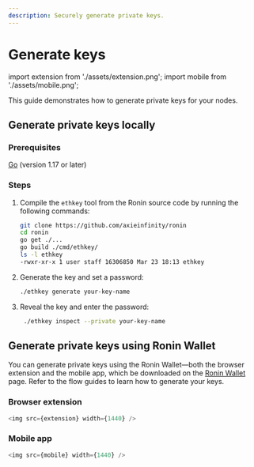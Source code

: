 ```yaml
---
description: Securely generate private keys.
---
```


# Generate keys

import extension from './assets/extension.png';
import mobile from './assets/mobile.png';

This guide demonstrates how to generate private keys for your nodes.

## Generate private keys locally

### Prerequisites

[Go](https://go.dev/doc/install) (version 1.17 or later)

### Steps

1. Compile the `ethkey` tool from the Ronin source code by running the following commands:

    ```bash
    git clone https://github.com/axieinfinity/ronin
    cd ronin
    go get ./...
    go build ./cmd/ethkey/
    ls -l ethkey 
    -rwxr-xr-x 1 user staff 16306850 Mar 23 18:13 ethkey
    ```

1. Generate the key and set a password:

    ```bash
    ./ethkey generate your-key-name
    ```

1. Reveal the key and enter the password:

    ```bash
     ./ethkey inspect --private your-key-name
    ```

## Generate private keys using Ronin Wallet

You can generate private keys using the Ronin Wallet—both the browser extension and the mobile app, which be downloaded on the [Ronin Wallet](https://wallet.roninchain.com/) page. Refer to the flow guides to learn how to generate your keys.

### Browser extension

```js
<img src={extension} width={1440} />
```

### Mobile app

```js
<img src={mobile} width={1440} />
```

